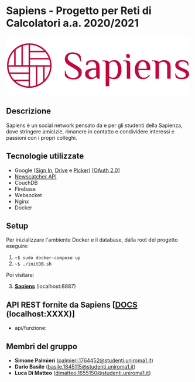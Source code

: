 # **Sapiens - Progetto per Reti di Calcolatori a.a. 2020/2021**

![SapiensLogo](app/public/assets/logo2/logo_small.png)



## Descrizione

Sapiens è un social network pensato da e per gli studenti della Sapienza, dove stringere amicizie, rimanere in contatto e condividere interessi e passioni con i propri colleghi.


## Tecnologie utilizzate

- Google ([Sign In](https://developers.google.com/identity/sign-in/web/sign-in), [Drive](https://developers.google.com/drive/api) e [Picker](https://developers.google.com/picker)) [[OAuth 2.0](https://developers.google.com/identity/protocols/oauth2)]
- [Newscatcher API](https://newscatcherapi.com/)
- CouchDB
- Firebase
- Websocket
- Nginx
- Docker

## **Setup**

Per inizializzare l'ambiente Docker e il database, dalla root del progetto eseguire:

1. `~$ sudo docker-compose up`
2. `~$ ./initDB.sh`
   
Poi visitare:

3. **[Sapiens](https://localhost:8887)** (localhost:8887)

## API REST fornite da Sapiens \[[DOCS](app/api/documentation) (localhost:XXXX)]

- api/funzione: 



## Membri del gruppo

- **Simone Palmieri** (palmieri.1764452@studenti.uniroma1.it)
- **Dario Basile** (basile.1845115@studenti.uniroma1.it)
- **Luca Di Matteo** (dimatteo.1655150@studenti.uniroma1.it)

